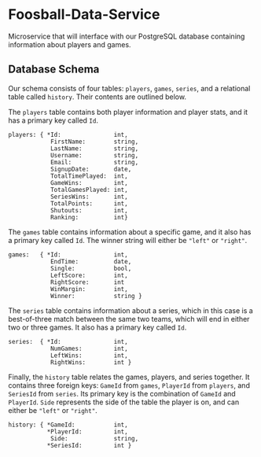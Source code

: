 # Foosball-Data-Service

Microservice that will interface with our PostgreSQL database containing information about players and games.

## Database Schema

Our schema consists of four tables: `players`, `games`, `series`, and a relational table called `history`. Their contents are outlined below.

The `players` table contains both player information and player stats, and it has a primary key called `Id`. 
```
players: { *Id:               int,
            FirstName:        string,
            LastName:         string,
            Username:         string,
            Email:            string,
            SignupDate:       date,
            TotalTimePlayed:  int,
            GameWins:         int,
            TotalGamesPlayed: int,
            SeriesWins:       int,
            TotalPoints:      int,
            Shutouts:         int,
            Ranking:          int}
```
The `games` table contains information about a specific game, and it also has a primary key called `Id`. The winner string will either be `"left"` or `"right"`.
```
games:   { *Id:               int,
            EndTime:          date,
            Single:           bool,
            LeftScore:        int,
            RightScore:       int
            WinMargin:        int,
            Winner:           string }
```
The `series` table contains information about a series, which in this case is a best-of-three match between the same two teams, which will end in either two or three games. It also has a primary key called `Id`.
```
series:  { *Id:               int,
            NumGames:         int,
            LeftWins:         int,
            RightWins:        int }
```
Finally, the `history` table relates the games, players, and series together. It contains three foreign keys: `GameId` from `games`, `PlayerId` from `players`, and `SeriesId` from `series`. Its primary key is the combination of `GameId` and `PlayerId`. `Side` represents the side of the table the player is on, and can either be `"left"` or `"right"`.
```
history: { *GameId:           int,
           *PlayerId:         int,
            Side:             string,
           *SeriesId:         int }
```
